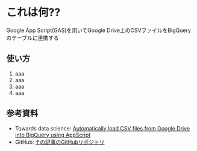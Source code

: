 # これは何??

Google App Script(GAS)を用いてGoogle Drive上のCSVファイルをBigQueryのテーブルに連携する

## 使い方

1. aaa
2. aaa
3. aaa
4. aaa

## 参考資料

- Towards data science: [Automatically load CSV files from Google Drive into BigQuery using AppScript](https://towardsdatascience.com/automatically-load-csv-files-from-google-drive-into-bigquery-using-appscript-631b087826d0)
- GitHub: [↑の記事のGitHubリポジトリ](https://github.com/usaussie/appscript-bigquery-csv)
